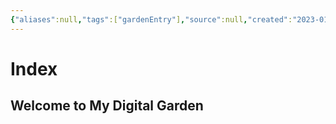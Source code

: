 ```yaml
---
{"aliases":null,"tags":["gardenEntry"],"source":null,"created":"2023-01-14 18:31:30","updated":"2023-01-14 18:33:20","title":"index","dg-publish":true,"dg-home":true,"permalink":"/index/","dgPassFrontmatter":true}
---
```



# Index

## Welcome to My Digital Garden

